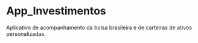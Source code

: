 # App_Investimentos
Aplicativo de acompanhamento da bolsa brasileira e de carteiras de ativos personalizadas.
